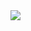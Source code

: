 <img src="https://capsule-render.vercel.app/api?type=venom&color=gradient&customColorList=10&height=300&section=header&text=iucyh's%github&fontSize=90" />
